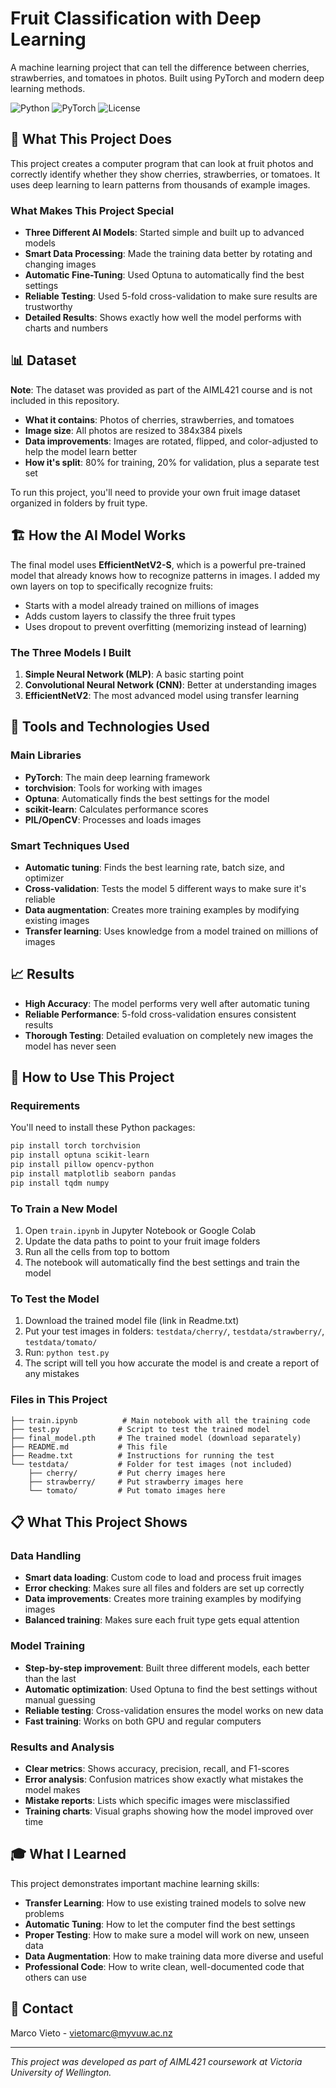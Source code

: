 # Fruit Classification with Deep Learning

A machine learning project that can tell the difference between cherries, strawberries, and tomatoes in photos. Built using PyTorch and modern deep learning methods.

![Python](https://img.shields.io/badge/Python-3.7%2B-blue)
![PyTorch](https://img.shields.io/badge/PyTorch-Latest-orange)
![License](https://img.shields.io/badge/License-MIT-green)

## 🎯 What This Project Does

This project creates a computer program that can look at fruit photos and correctly identify whether they show cherries, strawberries, or tomatoes. It uses deep learning to learn patterns from thousands of example images.

### What Makes This Project Special

- **Three Different AI Models**: Started simple and built up to advanced models
- **Smart Data Processing**: Made the training data better by rotating and changing images
- **Automatic Fine-Tuning**: Used Optuna to automatically find the best settings
- **Reliable Testing**: Used 5-fold cross-validation to make sure results are trustworthy
- **Detailed Results**: Shows exactly how well the model performs with charts and numbers

## 📊 Dataset

**Note**: The dataset was provided as part of the AIML421 course and is not included in this repository.

- **What it contains**: Photos of cherries, strawberries, and tomatoes
- **Image size**: All photos are resized to 384x384 pixels
- **Data improvements**: Images are rotated, flipped, and color-adjusted to help the model learn better
- **How it's split**: 80% for training, 20% for validation, plus a separate test set

To run this project, you'll need to provide your own fruit image dataset organized in folders by fruit type.

## 🏗️ How the AI Model Works

The final model uses **EfficientNetV2-S**, which is a powerful pre-trained model that already knows how to recognize patterns in images. I added my own layers on top to specifically recognize fruits:

- Starts with a model already trained on millions of images
- Adds custom layers to classify the three fruit types
- Uses dropout to prevent overfitting (memorizing instead of learning)

### The Three Models I Built

1. **Simple Neural Network (MLP)**: A basic starting point
2. **Convolutional Neural Network (CNN)**: Better at understanding images
3. **EfficientNetV2**: The most advanced model using transfer learning

## 🔧 Tools and Technologies Used

### Main Libraries

- **PyTorch**: The main deep learning framework
- **torchvision**: Tools for working with images
- **Optuna**: Automatically finds the best settings for the model
- **scikit-learn**: Calculates performance scores
- **PIL/OpenCV**: Processes and loads images

### Smart Techniques Used

- **Automatic tuning**: Finds the best learning rate, batch size, and optimizer
- **Cross-validation**: Tests the model 5 different ways to make sure it's reliable
- **Data augmentation**: Creates more training examples by modifying existing images
- **Transfer learning**: Uses knowledge from a model trained on millions of images

## 📈 Results

- **High Accuracy**: The model performs very well after automatic tuning
- **Reliable Performance**: 5-fold cross-validation ensures consistent results
- **Thorough Testing**: Detailed evaluation on completely new images the model has never seen

## 🚀 How to Use This Project

### Requirements

You'll need to install these Python packages:

```bash
pip install torch torchvision
pip install optuna scikit-learn
pip install pillow opencv-python
pip install matplotlib seaborn pandas
pip install tqdm numpy
```

### To Train a New Model

1. Open `train.ipynb` in Jupyter Notebook or Google Colab
2. Update the data paths to point to your fruit image folders
3. Run all the cells from top to bottom
4. The notebook will automatically find the best settings and train the model

### To Test the Model

1. Download the trained model file (link in Readme.txt)
2. Put your test images in folders: `testdata/cherry/`, `testdata/strawberry/`, `testdata/tomato/`
3. Run: `python test.py`
4. The script will tell you how accurate the model is and create a report of any mistakes

### Files in This Project

```
├── train.ipynb          # Main notebook with all the training code
├── test.py             # Script to test the trained model
├── final_model.pth     # The trained model (download separately)
├── README.md           # This file
├── Readme.txt          # Instructions for running the test
└── testdata/           # Folder for test images (not included)
    ├── cherry/         # Put cherry images here
    ├── strawberry/     # Put strawberry images here
    └── tomato/         # Put tomato images here
```

## 📋 What This Project Shows

### Data Handling

- **Smart data loading**: Custom code to load and process fruit images
- **Error checking**: Makes sure all files and folders are set up correctly
- **Data improvements**: Creates more training examples by modifying images
- **Balanced training**: Makes sure each fruit type gets equal attention

### Model Training

- **Step-by-step improvement**: Built three different models, each better than the last
- **Automatic optimization**: Used Optuna to find the best settings without manual guessing
- **Reliable testing**: Cross-validation ensures the model works on new data
- **Fast training**: Works on both GPU and regular computers

### Results and Analysis

- **Clear metrics**: Shows accuracy, precision, recall, and F1-scores
- **Error analysis**: Confusion matrices show exactly what mistakes the model makes
- **Mistake reports**: Lists which specific images were misclassified
- **Training charts**: Visual graphs showing how the model improved over time

## 🎓 What I Learned

This project demonstrates important machine learning skills:

- **Transfer Learning**: How to use existing trained models to solve new problems
- **Automatic Tuning**: How to let the computer find the best settings
- **Proper Testing**: How to make sure a model will work on new, unseen data
- **Data Augmentation**: How to make training data more diverse and useful
- **Professional Code**: How to write clean, well-documented code that others can use

## 📧 Contact

Marco Vieto - [vietomarc@myvuw.ac.nz](mailto:vietomarc@myvuw.ac.nz)

---

_This project was developed as part of AIML421 coursework at Victoria University of Wellington._
